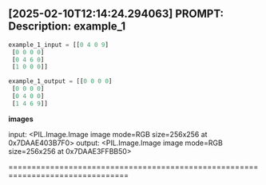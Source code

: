 [2025-02-10T12:14:24.294063] PROMPT: Description: example_1
--------------------------------------------------------------------------------

```python
example_1_input = [[0 4 0 9]
 [0 0 0 0]
 [0 4 6 0]
 [1 0 0 0]]

example_1_output = [[0 0 0 0]
 [0 0 0 0]
 [0 4 0 0]
 [1 4 6 9]]
```

**images**

input:
<PIL.Image.Image image mode=RGB size=256x256 at 0x7DAAE403B7F0>
output:
<PIL.Image.Image image mode=RGB size=256x256 at 0x7DAAE3FFBB50>

================================================================================

